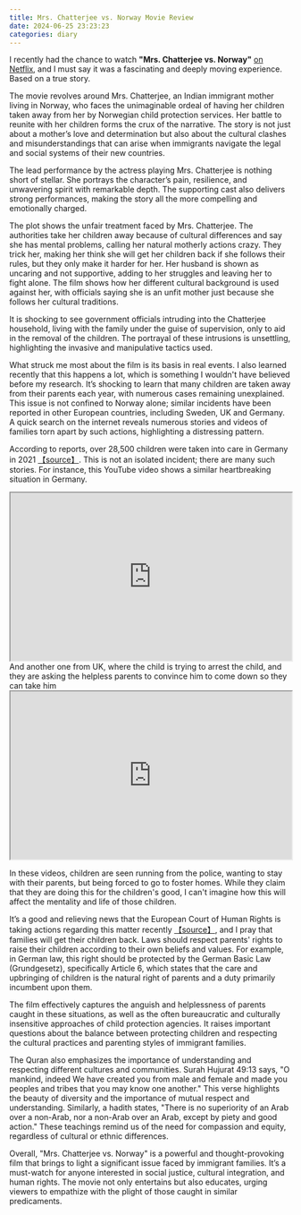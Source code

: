```yaml
---
title: Mrs. Chatterjee vs. Norway Movie Review
date: 2024-06-25 23:23:23
categories: diary
---
```


I recently had the chance to watch **"Mrs. Chatterjee vs. Norway"** [on Netflix](https://www.netflix.com/de-en/title/81508378), and I must say it was a fascinating and deeply moving experience. Based on a true story.

The movie revolves around Mrs. Chatterjee, an Indian immigrant mother living in Norway, who faces the unimaginable ordeal of having her children taken away from her by Norwegian child protection services. Her battle to reunite with her children forms the crux of the narrative. The story is not just about a mother’s love and determination but also about the cultural clashes and misunderstandings that can arise when immigrants navigate the legal and social systems of their new countries.

<!--more-->

The lead performance by the actress playing Mrs. Chatterjee is nothing short of stellar. She portrays the character’s pain, resilience, and unwavering spirit with remarkable depth. The supporting cast also delivers strong performances, making the story all the more compelling and emotionally charged.

The plot shows the unfair treatment faced by Mrs. Chatterjee. The authorities take her children away because of cultural differences and say she has mental problems, calling her natural motherly actions crazy. They trick her, making her think she will get her children back if she follows their rules, but they only make it harder for her. Her husband is shown as uncaring and not supportive, adding to her struggles and leaving her to fight alone. The film shows how her different cultural background is used against her, with officials saying she is an unfit mother just because she follows her cultural traditions.

It is shocking to see government officials intruding into the Chatterjee household, living with the family under the guise of supervision, only to aid in the removal of the children. The portrayal of these intrusions is unsettling, highlighting the invasive and manipulative tactics used.

What struck me most about the film is its basis in real events. I also learned recently that this happens a lot, which is something I wouldn't have believed before my research. It’s shocking to learn that many children are taken away from their parents each year, with numerous cases remaining unexplained. This issue is not confined to Norway alone; similar incidents have been reported in other European countries, including Sweden, UK and Germany. A quick search on the internet reveals numerous stories and videos of families torn apart by such actions, highlighting a distressing pattern.

According to reports, over 28,500 children were taken into care in Germany in 2021 [【source】](https://www.n-tv.de/panorama/Jugendaemter-nehmen-wieder-mehr-Kinder-auf-Unbegleitete-Einreise-aus-Ausland-haeufiger-Grund-article23490285.html). This is not an isolated incident; there are many such stories. For instance, this YouTube video shows a similar heartbreaking situation in Germany.

<iframe height="300" src="https://www.youtube.com/embed/AMtC_L0tEM4" style="width:100%;"></iframe>
And another one from UK, where the child is trying to arrest the child, and they are asking the helpless parents to convince him to come down so they can take him
<iframe height="300" src="https://www.youtube.com/embed/30i5PT_sPK0" style="width:100%;"></iframe>

In these videos, children are seen running from the police, wanting to stay with their parents, but being forced to go to foster homes. While they claim that they are doing this for the children's good, I can't imagine how this will affect the mentality and life of those children.

It’s a good and relieving news that the European Court of Human Rights is taking actions regarding this matter recently [【source】](https://dctransparency.com/human-rights-violations-in-norway/), and I pray that families will get their children back. Laws should respect parents' rights to raise their children according to their own beliefs and values. For example, in German law, this right should be protected by the German Basic Law (Grundgesetz), specifically Article 6, which states that the care and upbringing of children is the natural right of parents and a duty primarily incumbent upon them.

The film effectively captures the anguish and helplessness of parents caught in these situations, as well as the often bureaucratic and culturally insensitive approaches of child protection agencies. It raises important questions about the balance between protecting children and respecting the cultural practices and parenting styles of immigrant families.

The Quran also emphasizes the importance of understanding and respecting different cultures and communities. Surah Hujurat 49:13 says, "O mankind, indeed We have created you from male and female and made you peoples and tribes that you may know one another." This verse highlights the beauty of diversity and the importance of mutual respect and understanding. Similarly, a hadith states, "There is no superiority of an Arab over a non-Arab, nor a non-Arab over an Arab, except by piety and good action." These teachings remind us of the need for compassion and equity, regardless of cultural or ethnic differences.

Overall, "Mrs. Chatterjee vs. Norway" is a powerful and thought-provoking film that brings to light a significant issue faced by immigrant families. It’s a must-watch for anyone interested in social justice, cultural integration, and human rights. The movie not only entertains but also educates, urging viewers to empathize with the plight of those caught in similar predicaments.